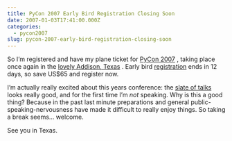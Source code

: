 ```yaml
---
title: PyCon 2007 Early Bird Registration Closing Soon
date: 2007-01-03T17:41:00.000Z
categories:
  - pycon2007
slug: pycon-2007-early-bird-registration-closing-soon
---
```

So I’m registered and have my plane ticket for [PyCon 2007][1] , taking place once again in the [lovely Addison, Texas][2] . Early bird [registration][3]  ends in 12 days, so save <span class="caps">US</span>$65 and register now.

I’m actually really excited about this years conference: the [slate of talks][4]  looks really good, and for the first time I’m _not_ speaking. Why is this a good thing? Because in the past last minute preparations and general public-speaking-nervousness have made it difficult to really enjoy things. So taking a break seems… welcome.

See you in Texas.



 [1]: http://us.pycon.org/TX2007/HomePage
 [2]: http://en.wikipedia.org/wiki/Addison,_Texas
 [3]: http://us.pycon.org/TX2007/Registration
 [4]: http://us.pycon.org/apps07/talks/
